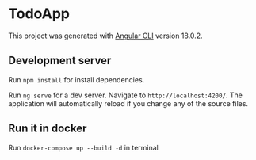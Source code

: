 # TodoApp

This project was generated with [Angular CLI](https://github.com/angular/angular-cli) version 18.0.2.

## Development server

Run `npm install` for install dependencies.

Run `ng serve` for a dev server. Navigate to `http://localhost:4200/`. The application will automatically reload if you change any of the source files.

## Run it in docker

Run `docker-compose up --build -d` in terminal
